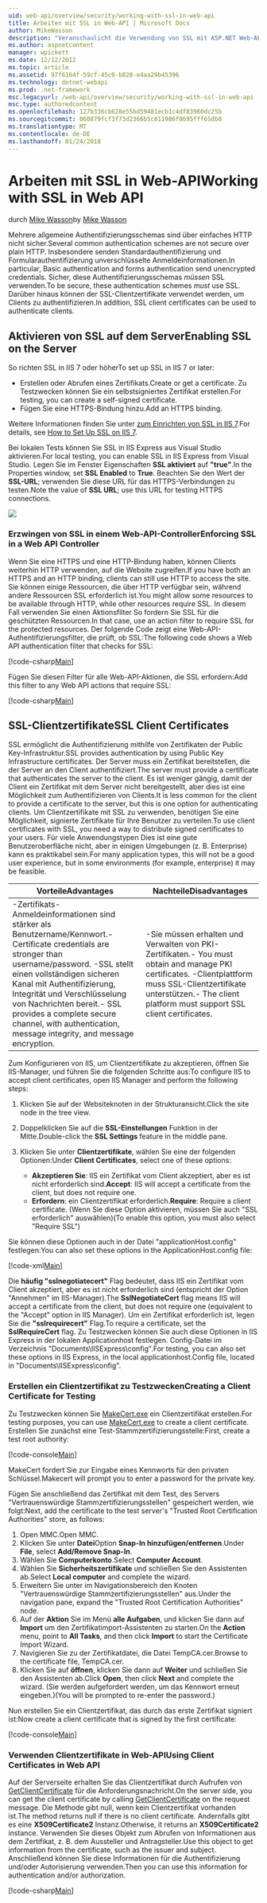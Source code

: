 ```yaml
---
uid: web-api/overview/security/working-with-ssl-in-web-api
title: Arbeiten mit SSL in Web-API | Microsoft Docs
author: MikeWasson
description: "Veranschaulicht die Verwendung von SSL mit ASP.NET Web-API, einschließlich der Verwendung von SSL-Clientzertifikate."
ms.author: aspnetcontent
manager: wpickett
ms.date: 12/12/2012
ms.topic: article
ms.assetid: 97f6164f-59cf-45c0-b820-e4aa29b45396
ms.technology: dotnet-webapi
ms.prod: .net-framework
msc.legacyurl: /web-api/overview/security/working-with-ssl-in-web-api
msc.type: authoredcontent
ms.openlocfilehash: 127b336cb628e55bd59481ecb1c4df83960dc25b
ms.sourcegitcommit: 060879fcf3f73d2366b5c811986f8695fff65db8
ms.translationtype: MT
ms.contentlocale: de-DE
ms.lasthandoff: 01/24/2018
---
```

<a name="working-with-ssl-in-web-api"></a><span data-ttu-id="7e553-103">Arbeiten mit SSL in Web-API</span><span class="sxs-lookup"><span data-stu-id="7e553-103">Working with SSL in Web API</span></span>
====================
<span data-ttu-id="7e553-104">durch [Mike Wasson](https://github.com/MikeWasson)</span><span class="sxs-lookup"><span data-stu-id="7e553-104">by [Mike Wasson](https://github.com/MikeWasson)</span></span>

<span data-ttu-id="7e553-105">Mehrere allgemeine Authentifizierungsschemas sind über einfaches HTTP nicht sicher.</span><span class="sxs-lookup"><span data-stu-id="7e553-105">Several common authentication schemes are not secure over plain HTTP.</span></span> <span data-ttu-id="7e553-106">Insbesondere senden Standardauthentifizierung und Formularauthentifizierung unverschlüsselte Anmeldeinformationen.</span><span class="sxs-lookup"><span data-stu-id="7e553-106">In particular, Basic authentication and forms authentication send unencrypted credentials.</span></span> <span data-ttu-id="7e553-107">Sicher, diese Authentifizierungsschemas *müssen* SSL verwenden.</span><span class="sxs-lookup"><span data-stu-id="7e553-107">To be secure, these authentication schemes *must* use SSL.</span></span> <span data-ttu-id="7e553-108">Darüber hinaus können der SSL-Clientzertifikate verwendet werden, um Clients zu authentifizieren.</span><span class="sxs-lookup"><span data-stu-id="7e553-108">In addition, SSL client certificates can be used to authenticate clients.</span></span>

## <a name="enabling-ssl-on-the-server"></a><span data-ttu-id="7e553-109">Aktivieren von SSL auf dem Server</span><span class="sxs-lookup"><span data-stu-id="7e553-109">Enabling SSL on the Server</span></span>

<span data-ttu-id="7e553-110">So richten SSL in IIS 7 oder höher</span><span class="sxs-lookup"><span data-stu-id="7e553-110">To set up SSL in IIS 7 or later:</span></span>

- <span data-ttu-id="7e553-111">Erstellen oder Abrufen eines Zertifikats.</span><span class="sxs-lookup"><span data-stu-id="7e553-111">Create or get a certificate.</span></span> <span data-ttu-id="7e553-112">Zu Testzwecken können Sie ein selbstsigniertes Zertifikat erstellen.</span><span class="sxs-lookup"><span data-stu-id="7e553-112">For testing, you can create a self-signed certificate.</span></span>
- <span data-ttu-id="7e553-113">Fügen Sie eine HTTPS-Bindung hinzu.</span><span class="sxs-lookup"><span data-stu-id="7e553-113">Add an HTTPS binding.</span></span>

<span data-ttu-id="7e553-114">Weitere Informationen finden Sie unter [zum Einrichten von SSL in IIS 7](https://www.iis.net/learn/manage/configuring-security/how-to-set-up-ssl-on-iis).</span><span class="sxs-lookup"><span data-stu-id="7e553-114">For details, see [How to Set Up SSL on IIS 7](https://www.iis.net/learn/manage/configuring-security/how-to-set-up-ssl-on-iis).</span></span>

<span data-ttu-id="7e553-115">Bei lokalen Tests können Sie SSL in IIS Express aus Visual Studio aktivieren.</span><span class="sxs-lookup"><span data-stu-id="7e553-115">For local testing, you can enable SSL in IIS Express from Visual Studio.</span></span> <span data-ttu-id="7e553-116">Legen Sie im Fenster Eigenschaften **SSL aktiviert** auf **"true"**.</span><span class="sxs-lookup"><span data-stu-id="7e553-116">In the Properties window, set **SSL Enabled** to **True**.</span></span> <span data-ttu-id="7e553-117">Beachten Sie den Wert der **SSL-URL**; verwenden Sie diese URL für das HTTPS-Verbindungen zu testen.</span><span class="sxs-lookup"><span data-stu-id="7e553-117">Note the value of **SSL URL**; use this URL for testing HTTPS connections.</span></span>

![](working-with-ssl-in-web-api/_static/image1.png)

### <a name="enforcing-ssl-in-a-web-api-controller"></a><span data-ttu-id="7e553-118">Erzwingen von SSL in einem Web-API-Controller</span><span class="sxs-lookup"><span data-stu-id="7e553-118">Enforcing SSL in a Web API Controller</span></span>

<span data-ttu-id="7e553-119">Wenn Sie eine HTTPS und eine HTTP-Bindung haben, können Clients weiterhin HTTP verwenden, auf die Website zugreifen.</span><span class="sxs-lookup"><span data-stu-id="7e553-119">If you have both an HTTPS and an HTTP binding, clients can still use HTTP to access the site.</span></span> <span data-ttu-id="7e553-120">Sie können einige Ressourcen, die über HTTP verfügbar sein, während andere Ressourcen SSL erforderlich ist.</span><span class="sxs-lookup"><span data-stu-id="7e553-120">You might allow some resources to be available through HTTP, while other resources require SSL.</span></span> <span data-ttu-id="7e553-121">In diesem Fall verwenden Sie einen Aktionsfilter So fordern Sie SSL für die geschützten Ressourcen.</span><span class="sxs-lookup"><span data-stu-id="7e553-121">In that case, use an action filter to require SSL for the protected resources.</span></span> <span data-ttu-id="7e553-122">Der folgende Code zeigt eine Web-API-Authentifizierungsfilter, die prüft, ob SSL:</span><span class="sxs-lookup"><span data-stu-id="7e553-122">The following code shows a Web API authentication filter that checks for SSL:</span></span>

[!code-csharp[Main](working-with-ssl-in-web-api/samples/sample1.cs)]

<span data-ttu-id="7e553-123">Fügen Sie diesen Filter für alle Web-API-Aktionen, die SSL erfordern:</span><span class="sxs-lookup"><span data-stu-id="7e553-123">Add this filter to any Web API actions that require SSL:</span></span>

[!code-csharp[Main](working-with-ssl-in-web-api/samples/sample2.cs)]

## <a name="ssl-client-certificates"></a><span data-ttu-id="7e553-124">SSL-Clientzertifikate</span><span class="sxs-lookup"><span data-stu-id="7e553-124">SSL Client Certificates</span></span>

<span data-ttu-id="7e553-125">SSL ermöglicht die Authentifizierung mithilfe von Zertifikaten der Public Key-Infrastruktur.</span><span class="sxs-lookup"><span data-stu-id="7e553-125">SSL provides authentication by using Public Key Infrastructure certificates.</span></span> <span data-ttu-id="7e553-126">Der Server muss ein Zertifikat bereitstellen, die der Server an den Client authentifiziert.</span><span class="sxs-lookup"><span data-stu-id="7e553-126">The server must provide a certificate that authenticates the server to the client.</span></span> <span data-ttu-id="7e553-127">Es ist weniger gängig, damit der Client ein Zertifikat mit dem Server nicht bereitgestellt, aber dies ist eine Möglichkeit zum Authentifizieren von Clients.</span><span class="sxs-lookup"><span data-stu-id="7e553-127">It is less common for the client to provide a certificate to the server, but this is one option for authenticating clients.</span></span> <span data-ttu-id="7e553-128">Um Clientzertifikate mit SSL zu verwenden, benötigen Sie eine Möglichkeit, signierte Zertifikate für Ihre Benutzer zu verteilen.</span><span class="sxs-lookup"><span data-stu-id="7e553-128">To use client certificates with SSL, you need a way to distribute signed certificates to your users.</span></span> <span data-ttu-id="7e553-129">Für viele Anwendungstypen Dies ist eine gute Benutzeroberfläche nicht, aber in einigen Umgebungen (z. B. Enterprise) kann es praktikabel sein.</span><span class="sxs-lookup"><span data-stu-id="7e553-129">For many application types, this will not be a good user experience, but in some environments (for example, enterprise) it may be feasible.</span></span>

| <span data-ttu-id="7e553-130">Vorteile</span><span class="sxs-lookup"><span data-stu-id="7e553-130">Advantages</span></span> | <span data-ttu-id="7e553-131">Nachteile</span><span class="sxs-lookup"><span data-stu-id="7e553-131">Disadvantages</span></span> |
| --- | --- |
| <span data-ttu-id="7e553-132">-Zertifikats-Anmeldeinformationen sind stärker als Benutzername/Kennwort.</span><span class="sxs-lookup"><span data-stu-id="7e553-132">- Certificate credentials are stronger than username/password.</span></span> <span data-ttu-id="7e553-133">-SSL stellt einen vollständigen sicheren Kanal mit Authentifizierung, Integrität und Verschlüsselung von Nachrichten bereit.</span><span class="sxs-lookup"><span data-stu-id="7e553-133">- SSL provides a complete secure channel, with authentication, message integrity, and message encryption.</span></span> | <span data-ttu-id="7e553-134">-Sie müssen erhalten und Verwalten von PKI-Zertifikaten.</span><span class="sxs-lookup"><span data-stu-id="7e553-134">- You must obtain and manage PKI certificates.</span></span> <span data-ttu-id="7e553-135">-Clientplattform muss SSL-Clientzertifikate unterstützen.</span><span class="sxs-lookup"><span data-stu-id="7e553-135">- The client platform must support SSL client certificates.</span></span> |

<span data-ttu-id="7e553-136">Zum Konfigurieren von IIS, um Clientzertifikate zu akzeptieren, öffnen Sie IIS-Manager, und führen Sie die folgenden Schritte aus:</span><span class="sxs-lookup"><span data-stu-id="7e553-136">To configure IIS to accept client certificates, open IIS Manager and perform the following steps:</span></span>

1. <span data-ttu-id="7e553-137">Klicken Sie auf der Websiteknoten in der Strukturansicht.</span><span class="sxs-lookup"><span data-stu-id="7e553-137">Click the site node in the tree view.</span></span>
2. <span data-ttu-id="7e553-138">Doppelklicken Sie auf die **SSL-Einstellungen** Funktion in der Mitte.</span><span class="sxs-lookup"><span data-stu-id="7e553-138">Double-click the **SSL Settings** feature in the middle pane.</span></span>
3. <span data-ttu-id="7e553-139">Klicken Sie unter **Clientzertifikate**, wählen Sie eine der folgenden Optionen:</span><span class="sxs-lookup"><span data-stu-id="7e553-139">Under **Client Certificates**, select one of these options:</span></span> 

    - <span data-ttu-id="7e553-140">**Akzeptieren Sie**: IIS ein Zertifikat vom Client akzeptiert, aber es ist nicht erforderlich sind.</span><span class="sxs-lookup"><span data-stu-id="7e553-140">**Accept**: IIS will accept a certificate from the client, but does not require one.</span></span>
    - <span data-ttu-id="7e553-141">**Erfordern**: ein Clientzertifikat erforderlich.</span><span class="sxs-lookup"><span data-stu-id="7e553-141">**Require**: Require a client certificate.</span></span> <span data-ttu-id="7e553-142">(Wenn Sie diese Option aktivieren, müssen Sie auch "SSL erforderlich" auswählen)</span><span class="sxs-lookup"><span data-stu-id="7e553-142">(To enable this option, you must also select "Require SSL")</span></span>

<span data-ttu-id="7e553-143">Sie können diese Optionen auch in der Datei "applicationHost.config" festlegen:</span><span class="sxs-lookup"><span data-stu-id="7e553-143">You can also set these options in the ApplicationHost.config file:</span></span>

[!code-xml[Main](working-with-ssl-in-web-api/samples/sample3.xml)]

<span data-ttu-id="7e553-144">Die **häufig "sslnegotiatecert"** Flag bedeutet, dass IIS ein Zertifikat vom Client akzeptiert, aber es ist nicht erforderlich sind (entspricht der Option "Annehmen" im IIS-Manager).</span><span class="sxs-lookup"><span data-stu-id="7e553-144">The **SslNegotiateCert** flag means IIS will accept a certificate from the client, but does not require one (equivalent to the "Accept" option in IIS Manager).</span></span> <span data-ttu-id="7e553-145">Um ein Zertifikat erforderlich ist, legen Sie die **"sslrequirecert"** Flag.</span><span class="sxs-lookup"><span data-stu-id="7e553-145">To require a certificate, set the **SslRequireCert** flag.</span></span> <span data-ttu-id="7e553-146">Zu Testzwecken können Sie auch diese Optionen in IIS Express in der lokalen Applicationhost festlegen. Config-Datei im Verzeichnis "Documents\IISExpress\config".</span><span class="sxs-lookup"><span data-stu-id="7e553-146">For testing, you can also set these options in IIS Express, in the local applicationhost.Config file, located in "Documents\IISExpress\config".</span></span>

### <a name="creating-a-client-certificate-for-testing"></a><span data-ttu-id="7e553-147">Erstellen ein Clientzertifikat zu Testzwecken</span><span class="sxs-lookup"><span data-stu-id="7e553-147">Creating a Client Certificate for Testing</span></span>

<span data-ttu-id="7e553-148">Zu Testzwecken können Sie [MakeCert.exe](https://msdn.microsoft.com/library/bfsktky3.aspx) ein Clientzertifikat erstellen.</span><span class="sxs-lookup"><span data-stu-id="7e553-148">For testing purposes, you can use [MakeCert.exe](https://msdn.microsoft.com/library/bfsktky3.aspx) to create a client certificate.</span></span> <span data-ttu-id="7e553-149">Erstellen Sie zunächst eine Test-Stammzertifizierungsstelle:</span><span class="sxs-lookup"><span data-stu-id="7e553-149">First, create a test root authority:</span></span>

[!code-console[Main](working-with-ssl-in-web-api/samples/sample4.cmd)]

<span data-ttu-id="7e553-150">MakeCert fordert Sie zur Eingabe eines Kennworts für den privaten Schlüssel.</span><span class="sxs-lookup"><span data-stu-id="7e553-150">Makecert will prompt you to enter a password for the private key.</span></span>

<span data-ttu-id="7e553-151">Fügen Sie anschließend das Zertifikat mit dem Test, des Servers "Vertrauenswürdige Stammzertifizierungsstellen" gespeichert werden, wie folgt:</span><span class="sxs-lookup"><span data-stu-id="7e553-151">Next, add the certificate to the test server's "Trusted Root Certification Authorities" store, as follows:</span></span>

1. <span data-ttu-id="7e553-152">Open MMC.</span><span class="sxs-lookup"><span data-stu-id="7e553-152">Open MMC.</span></span>
2. <span data-ttu-id="7e553-153">Klicken Sie unter **Datei**Option **Snap-In hinzufügen/entfernen**.</span><span class="sxs-lookup"><span data-stu-id="7e553-153">Under **File**, select **Add/Remove Snap-In**.</span></span>
3. <span data-ttu-id="7e553-154">Wählen Sie **Computerkonto**.</span><span class="sxs-lookup"><span data-stu-id="7e553-154">Select **Computer Account**.</span></span>
4. <span data-ttu-id="7e553-155">Wählen Sie **Sicherheitszertifikate** und schließen Sie den Assistenten ab.</span><span class="sxs-lookup"><span data-stu-id="7e553-155">Select **Local computer** and complete the wizard.</span></span>
5. <span data-ttu-id="7e553-156">Erweitern Sie unter im Navigationsbereich den Knoten "Vertrauenswürdige Stammzertifizierungsstellen" aus.</span><span class="sxs-lookup"><span data-stu-id="7e553-156">Under the navigation pane, expand the "Trusted Root Certification Authorities" node.</span></span>
6. <span data-ttu-id="7e553-157">Auf der **Aktion** Sie im Menü **alle Aufgaben**, und klicken Sie dann auf **Import** um den Zertifikatimport-Assistenten zu starten.</span><span class="sxs-lookup"><span data-stu-id="7e553-157">On the **Action** menu, point to **All Tasks**, and then click **Import** to start the Certificate Import Wizard.</span></span>
7. <span data-ttu-id="7e553-158">Navigieren Sie zu der Zertifikatdatei, die Datei TempCA.cer.</span><span class="sxs-lookup"><span data-stu-id="7e553-158">Browse to the certificate file, TempCA.cer.</span></span>
8. <span data-ttu-id="7e553-159">Klicken Sie auf **öffnen**, klicken Sie dann auf **Weiter** und schließen Sie den Assistenten ab.</span><span class="sxs-lookup"><span data-stu-id="7e553-159">Click **Open**, then click **Next** and complete the wizard.</span></span> <span data-ttu-id="7e553-160">(Sie werden aufgefordert werden, um das Kennwort erneut eingeben.)</span><span class="sxs-lookup"><span data-stu-id="7e553-160">(You will be prompted to re-enter the password.)</span></span>

<span data-ttu-id="7e553-161">Nun erstellen Sie ein Clientzertifikat, das durch das erste Zertifikat signiert ist:</span><span class="sxs-lookup"><span data-stu-id="7e553-161">Now create a client certificate that is signed by the first certificate:</span></span>

[!code-console[Main](working-with-ssl-in-web-api/samples/sample5.cmd)]

### <a name="using-client-certificates-in-web-api"></a><span data-ttu-id="7e553-162">Verwenden Clientzertifikate in Web-API</span><span class="sxs-lookup"><span data-stu-id="7e553-162">Using Client Certificates in Web API</span></span>

<span data-ttu-id="7e553-163">Auf der Serverseite erhalten Sie das Clientzertifikat durch Aufrufen von [GetClientCertificate](https://msdn.microsoft.com/library/system.net.http.httprequestmessageextensions.getclientcertificate.aspx) für die Anforderungsnachricht.</span><span class="sxs-lookup"><span data-stu-id="7e553-163">On the server side, you can get the client certificate by calling [GetClientCertificate](https://msdn.microsoft.com/library/system.net.http.httprequestmessageextensions.getclientcertificate.aspx) on the request message.</span></span> <span data-ttu-id="7e553-164">Die Methode gibt null, wenn kein Clientzertifikat vorhanden ist.</span><span class="sxs-lookup"><span data-stu-id="7e553-164">The method returns null if there is no client certificate.</span></span> <span data-ttu-id="7e553-165">Andernfalls gibt es eine **X509Certificate2** Instanz.</span><span class="sxs-lookup"><span data-stu-id="7e553-165">Otherwise, it returns an **X509Certificate2** instance.</span></span> <span data-ttu-id="7e553-166">Verwenden Sie dieses Objekt zum Abrufen von Informationen aus dem Zertifikat, z. B. dem Aussteller und Antragsteller.</span><span class="sxs-lookup"><span data-stu-id="7e553-166">Use this object to get information from the certificate, such as the issuer and subject.</span></span> <span data-ttu-id="7e553-167">Anschließend können Sie diese Informationen für die Authentifizierung und/oder Autorisierung verwenden.</span><span class="sxs-lookup"><span data-stu-id="7e553-167">Then you can use this information for authentication and/or authorization.</span></span>

[!code-csharp[Main](working-with-ssl-in-web-api/samples/sample6.cs)]
